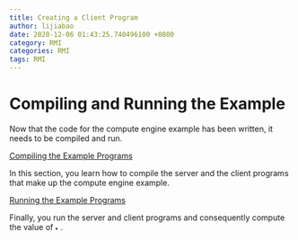 ```yaml
---
title: Creating a Client Program
author: lijiabao
date: 2020-12-06 01:43:25.740496100 +0800
category: RMI
categories: RMI
tags: RMI
---
```


# Compiling and Running the Example

Now that the code for the compute engine example has been written, it needs to be compiled and run.

[Compiling the Example Programs](compiling.html)

In this section, you learn how to compile the server and the client programs that make up the compute engine example.

[Running the Example Programs](running.html)

Finally, you run the server and client programs and consequently compute the value of 
<img src="../figures/rmi/pi.gif " width="9 " height="9  " alt="the pi symbol" />.
